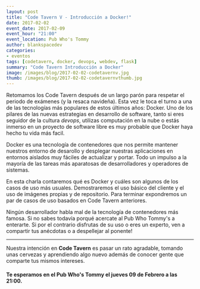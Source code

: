 ```yaml
---
layout: post
title: "Code Tavern V - Introducción a Docker!"
date: 2017-02-02
event_date: 2017-02-09
event_hour: "21:00"
event_location: Pub Who's Tommy
author: blankspacedev
categories:
- eventos
tags: [codetavern, docker, devops, webdev, flask]
summary: "Code Tavern Introducción a Docker"
image: /images/blog/2017-02-02-codetavernv.jpg
thumb: /images/blog/2017-02-02-codetavernvthumb.jpg
---
```


Retomamos los Code Tavern después de un largo parón para respetar el periodo de exámenes (y la resaca navideña). Esta vez le toca el turno a una de las tecnologías más populares de estos últimos años: Docker. Uno de los pilares de las nuevas estrategias en desarrollo de software, tanto si eres seguidor de la cultura *devops*, utilizas computación en la nube o estás inmerso en un proyecto de software libre es muy probable que Docker haya hecho tu vida más facil.

Docker es una tecnología de contenedores que nos permite mantener nuestros entorno de desarollo y desplegar nuestras aplicaciones en entornos aislados muy fáciles de actualizar y portar. Todo un impulso a la mayoría de las tareas más aparatosas de desarrolladores y operadores de sistemas.

En esta charla contaremos qué es Docker y cuáles son algunos de los casos de uso más usuales. Demostraremos el uso básico del cliente y el uso de imágenes propias y de repositorio. Para terminar expondremos un par de casos de uso basados en Code Tavern anteriores.

Ningún desarrollador habla mal de la tecnología de contenedores más famosa. Si no sabes todavía porqué acercate al Pub Who Tommy's a enterarte. Si por el contrario disfrutas de su uso o eres un experto, ven a compartir tus anécdotas o a despellejar al ponente!

-----------------------------------

Nuestra intención en **Code Tavern** es pasar un rato agradable, tomando unas cervezas y aprendiendo algo nuevo además de conocer gente que comparte tus mismos intereses.

#### Te esperamos en el **Pub Who's Tommy** el **jueves 09 de Febrero** a las **21:00**.
